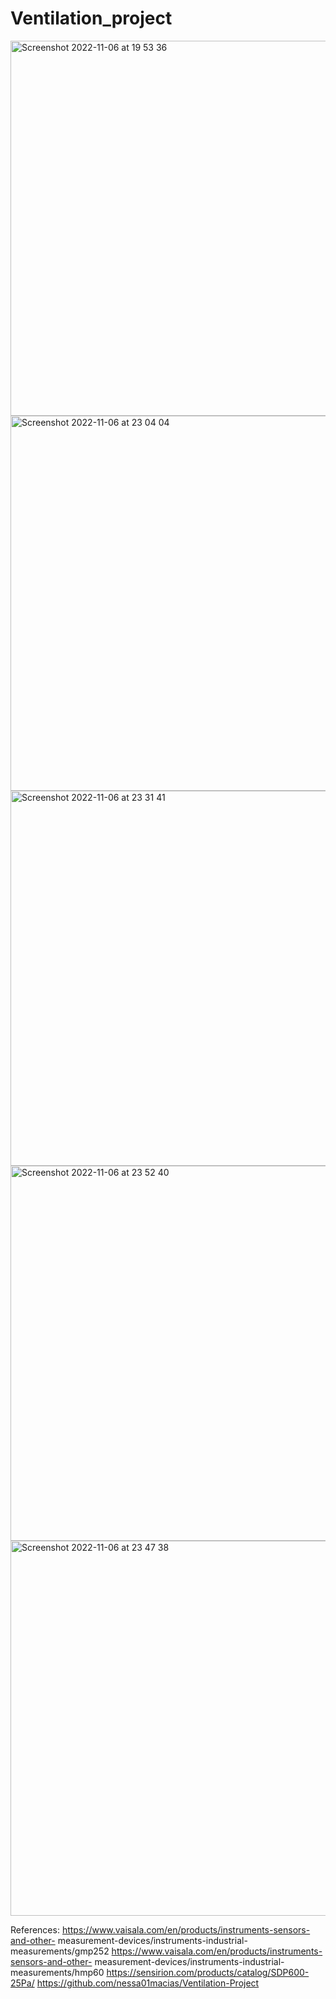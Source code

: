 # Ventilation_project
<img width="600" alt="Screenshot 2022-11-06 at 19 53 36" src="https://user-images.githubusercontent.com/76178825/200186856-77e3196b-a8bc-4b55-bedc-f5b73ae2b802.png">
<img width="600" alt="Screenshot 2022-11-06 at 23 04 04" src="https://user-images.githubusercontent.com/76178825/200195036-ba6d005f-5795-45a1-b29e-3e0f9f462eb4.png">
<img width="600" alt="Screenshot 2022-11-06 at 23 31 41" src="https://user-images.githubusercontent.com/76178825/200196278-cc326529-c118-458e-b9b5-bdc0fc04200e.png">
<img width="600" alt="Screenshot 2022-11-06 at 23 52 40" src="https://user-images.githubusercontent.com/76178825/200197161-4de0adf8-b83d-40df-bbfd-f1dd277e6d3a.png">
<img width="600" alt="Screenshot 2022-11-06 at 23 47 38" src="https://user-images.githubusercontent.com/76178825/200196977-5b6c5273-74fa-4ccc-8263-d495d54ba080.png">




References:
https://www.vaisala.com/en/products/instruments-sensors-and-other- measurement-devices/instruments-industrial-measurements/gmp252
https://www.vaisala.com/en/products/instruments-sensors-and-other- measurement-devices/instruments-industrial-measurements/hmp60
https://sensirion.com/products/catalog/SDP600-25Pa/ https://github.com/nessa01macias/Ventilation-Project
